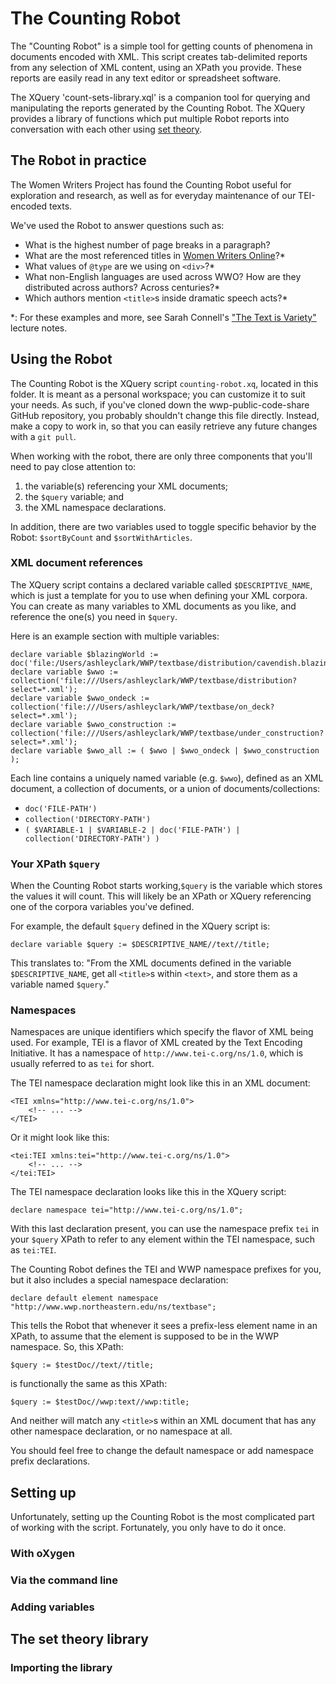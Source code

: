 <!-- Last updated 2017-06-30 -->
# The Counting Robot

The "Counting Robot" is a simple tool for getting counts of phenomena in documents encoded with XML. This script creates tab-delimited reports from any selection of XML content, using an XPath you provide. These reports are easily read in any text editor or spreadsheet software.

The XQuery 'count-sets-library.xql' is a companion tool for querying and manipulating the reports generated by the Counting Robot. The XQuery provides a library of functions which put multiple Robot reports into conversation with each other using
[set theory](https://en.wikipedia.org/wiki/Naive_set_theory#Unions.2C_intersections.2C_and_relative_complements).

## The Robot in practice

The Women Writers Project has found the Counting Robot useful for exploration and research, as well as for everyday maintenance of our TEI-encoded texts.

We've used the Robot to answer questions such as:

* What is the highest number of page breaks in a paragraph?
* What are the most referenced titles in [Women Writers Online](http://www.wwp.neu.edu/wwo/)?*
* What values of `@type` are we using on `<div>`?*
* What non-English languages are used across WWO? How are they distributed across authors? Across centuries?*
* Which authors mention `<title>`s inside dramatic speech acts?*

\*: For these examples and more, see Sarah Connell's ["The Text is Variety"](http://wwp.northeastern.edu/blog/the-text-is-variety/) lecture notes.

## Using the Robot

The Counting Robot is the XQuery script `counting-robot.xq`, located in this folder. It is meant as a personal workspace; you can customize it to suit your needs. As such, if you've cloned down the wwp-public-code-share GitHub repository, you probably shouldn't change this file directly. Instead, make a copy to work in, so that you can easily retrieve any future changes with a `git pull`.

When working with the robot, there are only three components that you'll need to pay close attention to: 

1. the variable(s) referencing your XML documents;
2. the `$query` variable; and 
3. the XML namespace declarations.

In addition, there are two variables used to toggle specific behavior by the Robot: `$sortByCount` and `$sortWithArticles`.

### XML document references

The XQuery script contains a declared variable called `$DESCRIPTIVE_NAME`, which is just a template for you to use when defining your XML corpora. You can create as many variables to XML documents as you like, and reference the one(s) you need in `$query`.

Here is an example section with multiple variables:

    declare variable $blazingWorld := doc('file:/Users/ashleyclark/WWP/textbase/distribution/cavendish.blazing.xml');
    declare variable $wwo := collection('file:///Users/ashleyclark/WWP/textbase/distribution?select=*.xml');
    declare variable $wwo_ondeck := collection('file:///Users/ashleyclark/WWP/textbase/on_deck?select=*.xml');
    declare variable $wwo_construction := collection('file:///Users/ashleyclark/WWP/textbase/under_construction?select=*.xml');
    declare variable $wwo_all := ( $wwo | $wwo_ondeck | $wwo_construction );

Each line contains a uniquely named variable (e.g. `$wwo`), defined as an XML document, a collection of documents, or a union of documents/collections:

* `doc('FILE-PATH')`
* `collection('DIRECTORY-PATH')`
* `( $VARIABLE-1 | $VARIABLE-2 | doc('FILE-PATH') | collection('DIRECTORY-PATH') )`


### Your XPath `$query`

When the Counting Robot starts working,`$query` is the variable which stores the values it will count. This will likely be an XPath or XQuery referencing one of the corpora variables you've defined.

For example, the default `$query` defined in the XQuery script is:

    declare variable $query := $DESCRIPTIVE_NAME//text//title;

This translates to: "From the XML documents defined in the variable `$DESCRIPTIVE_NAME`, get all `<title>`s within `<text>`, and store them as a variable named `$query`."



### Namespaces

Namespaces are unique identifiers which specify the flavor of XML being used. For example, TEI is a flavor of XML created by the Text Encoding Initiative. It has a namespace of `http://www.tei-c.org/ns/1.0`, which is usually referred to as `tei` for short.

The TEI namespace declaration might look like this in an XML document:

    <TEI xmlns="http://www.tei-c.org/ns/1.0">
        <!-- ... -->
    </TEI>

Or it might look like this:

    <tei:TEI xmlns:tei="http://www.tei-c.org/ns/1.0">
        <!-- ... -->
    </tei:TEI>

The TEI namespace declaration looks like this in the XQuery script:

    declare namespace tei="http://www.tei-c.org/ns/1.0";

With this last declaration present, you can use the namespace prefix `tei` in your `$query` XPath to refer to any element within the TEI namespace, such as `tei:TEI`.

The Counting Robot defines the TEI and WWP namespace prefixes for you, but it also includes a special namespace declaration:

    declare default element namespace "http://www.wwp.northeastern.edu/ns/textbase";

This tells the Robot that whenever it sees a prefix-less element name in an XPath, to assume that the element is supposed to be in the WWP namespace. So, this XPath:

    $query := $testDoc//text//title;

is functionally the same as this XPath:

    $query := $testDoc//wwp:text//wwp:title;

And neither will match any `<title>`s within an XML document that has any other namespace declaration, or no namespace at all.

You should feel free to change the default namespace or add namespace prefix declarations.

## Setting up

Unfortunately, setting up the Counting Robot is the most complicated part of working with the script. Fortunately, you only have to do it once.

### With oXygen

### Via the command line

### Adding variables

## The set theory library

### Importing the library



